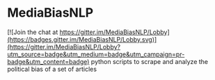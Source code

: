 # MediaBiasNLP

[![Join the chat at https://gitter.im/MediaBiasNLP/Lobby](https://badges.gitter.im/MediaBiasNLP/Lobby.svg)](https://gitter.im/MediaBiasNLP/Lobby?utm_source=badge&utm_medium=badge&utm_campaign=pr-badge&utm_content=badge)
python scripts to scrape and analyze the political bias of a set of articles

